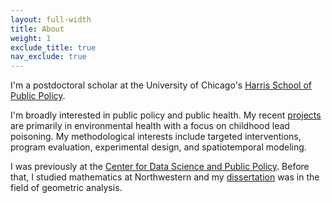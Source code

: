 ```yaml
---
layout: full-width
title: About
weight: 1
exclude_title: true
nav_exclude: true
---
```


I'm a postdoctoral scholar at the University of Chicago's [Harris School of Public Policy](http://harris.uchicago.edu).

I'm broadly interested in public policy and public health. My recent [projects]({{site.baseurl}}/projects.html) are primarily in environmental health with a focus on childhood lead poisoning. My methodological interests include targeted interventions, program evaluation, experimental design, and spatiotemporal modeling.

I was previously at the [Center for Data Science and Public Policy](http://dsapp.uchicago.edu). Before that, I studied mathematics at Northwestern and my [dissertation]({{site.baseurl}}/assets/pdf/dissertation.pdf) was in the field of geometric analysis.
